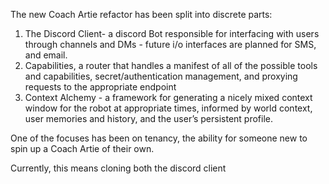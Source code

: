 The new Coach Artie refactor has been split into discrete parts:

1. The Discord Client- a discord Bot responsible for interfacing with users through channels and DMs - future i/o interfaces are planned for SMS, and email. 
2. Capabilities, a router that handles a manifest of all of the possible tools and capabilities, secret/authentication management, and proxying requests  to the appropriate endpoint
3. Context Alchemy - a framework for generating a nicely mixed context window for the robot at appropriate times, informed by world context, user memories and history, and the user’s persistent profile. 


One of the focuses has been on tenancy, the ability for someone new to spin up a Coach Artie of their own. 

Currently, this means cloning both the discord client 